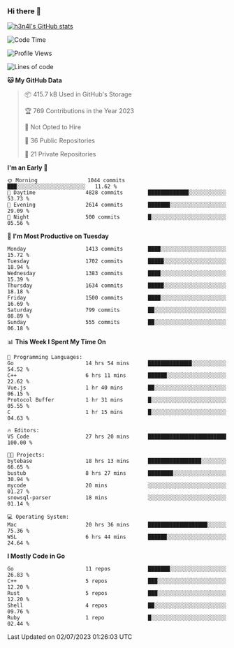 ### Hi there 👋

[![h3n4l's GitHub stats](https://github-readme-stats.vercel.app/api?username=h3n4l&count_private=true&show_icons=true&theme=radical)](https://github.com/h3n4l/github-readme-stats)

<!--START_SECTION:waka-->
![Code Time](http://img.shields.io/badge/Code%20Time-1%2C369%20hrs%2051%20mins-blue)

![Profile Views](http://img.shields.io/badge/Profile%20Views-1-blue)

![Lines of code](https://img.shields.io/badge/From%20Hello%20World%20I%27ve%20Written-2.0%20million%20lines%20of%20code-blue)

**🐱 My GitHub Data** 

> 📦 415.7 kB Used in GitHub's Storage 
 > 
> 🏆 769 Contributions in the Year 2023
 > 
> 🚫 Not Opted to Hire
 > 
> 📜 36 Public Repositories 
 > 
> 🔑 21 Private Repositories 
 > 
**I'm an Early 🐤** 

```text
🌞 Morning                1044 commits        ███░░░░░░░░░░░░░░░░░░░░░░   11.62 % 
🌆 Daytime                4828 commits        █████████████░░░░░░░░░░░░   53.73 % 
🌃 Evening                2614 commits        ███████░░░░░░░░░░░░░░░░░░   29.09 % 
🌙 Night                  500 commits         █░░░░░░░░░░░░░░░░░░░░░░░░   05.56 % 
```
📅 **I'm Most Productive on Tuesday** 

```text
Monday                   1413 commits        ████░░░░░░░░░░░░░░░░░░░░░   15.72 % 
Tuesday                  1702 commits        █████░░░░░░░░░░░░░░░░░░░░   18.94 % 
Wednesday                1383 commits        ████░░░░░░░░░░░░░░░░░░░░░   15.39 % 
Thursday                 1634 commits        █████░░░░░░░░░░░░░░░░░░░░   18.18 % 
Friday                   1500 commits        ████░░░░░░░░░░░░░░░░░░░░░   16.69 % 
Saturday                 799 commits         ██░░░░░░░░░░░░░░░░░░░░░░░   08.89 % 
Sunday                   555 commits         ██░░░░░░░░░░░░░░░░░░░░░░░   06.18 % 
```


📊 **This Week I Spent My Time On** 

```text
💬 Programming Languages: 
Go                       14 hrs 54 mins      ██████████████░░░░░░░░░░░   54.52 % 
C++                      6 hrs 11 mins       ██████░░░░░░░░░░░░░░░░░░░   22.62 % 
Vue.js                   1 hr 40 mins        ██░░░░░░░░░░░░░░░░░░░░░░░   06.15 % 
Protocol Buffer          1 hr 31 mins        █░░░░░░░░░░░░░░░░░░░░░░░░   05.55 % 
C                        1 hr 15 mins        █░░░░░░░░░░░░░░░░░░░░░░░░   04.63 % 

🔥 Editors: 
VS Code                  27 hrs 20 mins      █████████████████████████   100.00 % 

🐱‍💻 Projects: 
bytebase                 18 hrs 13 mins      █████████████████░░░░░░░░   66.65 % 
bustub                   8 hrs 27 mins       ████████░░░░░░░░░░░░░░░░░   30.94 % 
mycode                   20 mins             ░░░░░░░░░░░░░░░░░░░░░░░░░   01.27 % 
snowsql-parser           18 mins             ░░░░░░░░░░░░░░░░░░░░░░░░░   01.14 % 

💻 Operating System: 
Mac                      20 hrs 36 mins      ███████████████████░░░░░░   75.36 % 
WSL                      6 hrs 44 mins       ██████░░░░░░░░░░░░░░░░░░░   24.64 % 
```

**I Mostly Code in Go** 

```text
Go                       11 repos            ███████░░░░░░░░░░░░░░░░░░   26.83 % 
C++                      5 repos             ███░░░░░░░░░░░░░░░░░░░░░░   12.20 % 
Rust                     5 repos             ███░░░░░░░░░░░░░░░░░░░░░░   12.20 % 
Shell                    4 repos             ██░░░░░░░░░░░░░░░░░░░░░░░   09.76 % 
Ruby                     1 repo              █░░░░░░░░░░░░░░░░░░░░░░░░   02.44 % 
```




 Last Updated on 02/07/2023 01:26:03 UTC
<!--END_SECTION:waka-->


